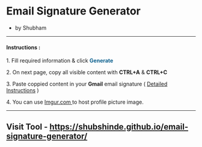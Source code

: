 # Email Signature Generator
- by Shubham


<hr />
			<h4>Instructions :</h4>
			<span>
				<p>
					1. Fill required information & click
					<b style="color: rgb(12, 96, 142)">Generate</b>
				</p>
				<p>
					2. On next page, copy all visible content with
					<b class="highlight">CTRL+A</b> &
					<b class="highlight">CTRL+C</b>
				</p>
				<p>
					3. Paste coppied content in your <b>Gmail</b> email signature (
					<a target="_blank" href="AddToGamil.pdf">Detailed Instructions</a> )
				</p>
<p>4. You can use  <a href="https://imgur.com/upload"> Imgur.com </a> to host profile picture image.</p>
			</span>

<hr/>

## Visit Tool - https://shubshinde.github.io/email-signature-generator/
